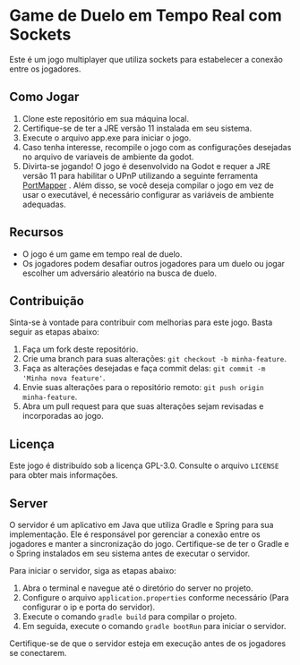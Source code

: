 # Game de Duelo em Tempo Real com Sockets

Este é um jogo multiplayer que utiliza sockets para estabelecer a conexão entre os jogadores. 

## Como Jogar

1. Clone este repositório em sua máquina local.
2. Certifique-se de ter a JRE versão 11 instalada em seu sistema.
3. Execute o arquivo app.exe para iniciar o jogo.
4. Caso tenha interesse, recompile o jogo com as configurações desejadas no arquivo de variaveis de ambiente da godot.
5. Divirta-se jogando!
O jogo é desenvolvido na Godot e requer a JRE versão 11 para habilitar o UPnP utilizando a seguinte ferramenta [PortMapper](https://github.com/kaklakariada/portmapper) . Além disso, se você deseja compilar o jogo em vez de usar o executável, é necessário configurar as variáveis de ambiente adequadas.

## Recursos

- O jogo é um game em tempo real de duelo.
- Os jogadores podem desafiar outros jogadores para um duelo ou jogar escolher um adversário aleatório na busca de duelo.

## Contribuição

Sinta-se à vontade para contribuir com melhorias para este jogo. Basta seguir as etapas abaixo:

1. Faça um fork deste repositório.
2. Crie uma branch para suas alterações: `git checkout -b minha-feature`.
3. Faça as alterações desejadas e faça commit delas: `git commit -m 'Minha nova feature'`.
4. Envie suas alterações para o repositório remoto: `git push origin minha-feature`.
5. Abra um pull request para que suas alterações sejam revisadas e incorporadas ao jogo.

## Licença

Este jogo é distribuído sob a licença GPL-3.0. Consulte o arquivo `LICENSE` para obter mais informações.

## Server

O servidor é um aplicativo em Java que utiliza Gradle e Spring para sua implementação. Ele é responsável por gerenciar a conexão entre os jogadores e manter a sincronização do jogo. Certifique-se de ter o Gradle e o Spring instalados em seu sistema antes de executar o servidor.

Para iniciar o servidor, siga as etapas abaixo:

1. Abra o terminal e navegue até o diretório do server no projeto.
2. Configure o arquivo `application.properties` conforme necessário (Para configurar o ip e porta do servidor).
2. Execute o comando `gradle build` para compilar o projeto.
3. Em seguida, execute o comando `gradle bootRun` para iniciar o servidor.

Certifique-se de que o servidor esteja em execução antes de os jogadores se conectarem.
